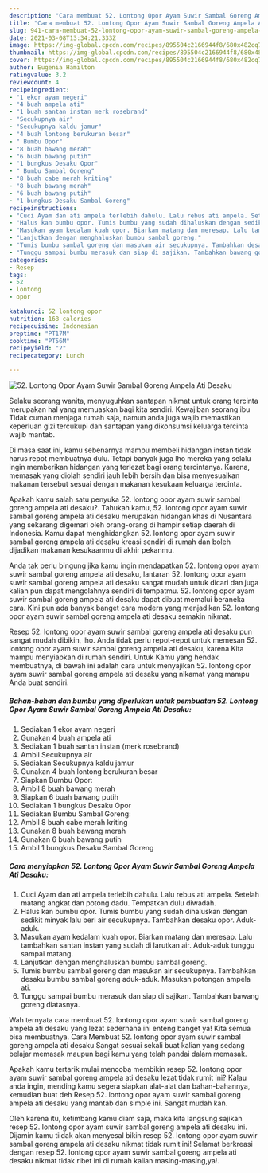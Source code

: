 ```yaml
---
description: "Cara membuat 52. Lontong Opor Ayam Suwir Sambal Goreng Ampela Ati Desaku Sederhana dan Mudah Dibuat"
title: "Cara membuat 52. Lontong Opor Ayam Suwir Sambal Goreng Ampela Ati Desaku Sederhana dan Mudah Dibuat"
slug: 941-cara-membuat-52-lontong-opor-ayam-suwir-sambal-goreng-ampela-ati-desaku-sederhana-dan-mudah-dibuat
date: 2021-03-08T13:34:21.333Z
image: https://img-global.cpcdn.com/recipes/895504c2166944f8/680x482cq70/52-lontong-opor-ayam-suwir-sambal-goreng-ampela-ati-desaku-foto-resep-utama.jpg
thumbnail: https://img-global.cpcdn.com/recipes/895504c2166944f8/680x482cq70/52-lontong-opor-ayam-suwir-sambal-goreng-ampela-ati-desaku-foto-resep-utama.jpg
cover: https://img-global.cpcdn.com/recipes/895504c2166944f8/680x482cq70/52-lontong-opor-ayam-suwir-sambal-goreng-ampela-ati-desaku-foto-resep-utama.jpg
author: Eugenia Hamilton
ratingvalue: 3.2
reviewcount: 4
recipeingredient:
- "1 ekor ayam negeri"
- "4 buah ampela ati"
- "1 buah santan instan merk rosebrand"
- "Secukupnya air"
- "Secukupnya kaldu jamur"
- "4 buah lontong berukuran besar"
- " Bumbu Opor"
- "8 buah bawang merah"
- "6 buah bawang putih"
- "1 bungkus Desaku Opor"
- " Bumbu Sambal Goreng"
- "8 buah cabe merah kriting"
- "8 buah bawang merah"
- "6 buah bawang putih"
- "1 bungkus Desaku Sambal Goreng"
recipeinstructions:
- "Cuci Ayam dan ati ampela terlebih dahulu. Lalu rebus ati ampela. Setelah matang angkat dan potong dadu. Tempatkan dulu diwadah."
- "Halus kan bumbu opor. Tumis bumbu yang sudah dihaluskan dengan sedikit minyak lalu beri air secukupnya. Tambahkan desaku opor. Aduk-aduk."
- "Masukan ayam kedalam kuah opor. Biarkan matang dan meresap. Lalu tambahkan santan instan yang sudah di larutkan air. Aduk-aduk tunggu sampai matang."
- "Lanjutkan dengan menghaluskan bumbu sambal goreng."
- "Tumis bumbu sambal goreng dan masukan air secukupnya. Tambahkan desaku bumbu sambal goreng aduk-aduk. Masukan potongan ampela ati."
- "Tunggu sampai bumbu merasuk dan siap di sajikan. Tambahkan bawang goreng diatasnya."
categories:
- Resep
tags:
- 52
- lontong
- opor

katakunci: 52 lontong opor 
nutrition: 168 calories
recipecuisine: Indonesian
preptime: "PT17M"
cooktime: "PT56M"
recipeyield: "2"
recipecategory: Lunch

---
```



![52. Lontong Opor Ayam Suwir Sambal Goreng Ampela Ati Desaku](https://img-global.cpcdn.com/recipes/895504c2166944f8/680x482cq70/52-lontong-opor-ayam-suwir-sambal-goreng-ampela-ati-desaku-foto-resep-utama.jpg)

Selaku seorang wanita, menyuguhkan santapan nikmat untuk orang tercinta merupakan hal yang memuaskan bagi kita sendiri. Kewajiban seorang ibu Tidak cuman menjaga rumah saja, namun anda juga wajib memastikan keperluan gizi tercukupi dan santapan yang dikonsumsi keluarga tercinta wajib mantab.

Di masa  saat ini, kamu sebenarnya mampu membeli hidangan instan tidak harus repot membuatnya dulu. Tetapi banyak juga lho mereka yang selalu ingin memberikan hidangan yang terlezat bagi orang tercintanya. Karena, memasak yang diolah sendiri jauh lebih bersih dan bisa menyesuaikan makanan tersebut sesuai dengan makanan kesukaan keluarga tercinta. 



Apakah kamu salah satu penyuka 52. lontong opor ayam suwir sambal goreng ampela ati desaku?. Tahukah kamu, 52. lontong opor ayam suwir sambal goreng ampela ati desaku merupakan hidangan khas di Nusantara yang sekarang digemari oleh orang-orang di hampir setiap daerah di Indonesia. Kamu dapat menghidangkan 52. lontong opor ayam suwir sambal goreng ampela ati desaku kreasi sendiri di rumah dan boleh dijadikan makanan kesukaanmu di akhir pekanmu.

Anda tak perlu bingung jika kamu ingin mendapatkan 52. lontong opor ayam suwir sambal goreng ampela ati desaku, lantaran 52. lontong opor ayam suwir sambal goreng ampela ati desaku sangat mudah untuk dicari dan juga kalian pun dapat mengolahnya sendiri di tempatmu. 52. lontong opor ayam suwir sambal goreng ampela ati desaku dapat dibuat memalui beraneka cara. Kini pun ada banyak banget cara modern yang menjadikan 52. lontong opor ayam suwir sambal goreng ampela ati desaku semakin nikmat.

Resep 52. lontong opor ayam suwir sambal goreng ampela ati desaku pun sangat mudah dibikin, lho. Anda tidak perlu repot-repot untuk memesan 52. lontong opor ayam suwir sambal goreng ampela ati desaku, karena Kita mampu menyiapkan di rumah sendiri. Untuk Kamu yang hendak membuatnya, di bawah ini adalah cara untuk menyajikan 52. lontong opor ayam suwir sambal goreng ampela ati desaku yang nikamat yang mampu Anda buat sendiri.

<!--inarticleads1-->

##### Bahan-bahan dan bumbu yang diperlukan untuk pembuatan 52. Lontong Opor Ayam Suwir Sambal Goreng Ampela Ati Desaku:

1. Sediakan 1 ekor ayam negeri
1. Gunakan 4 buah ampela ati
1. Sediakan 1 buah santan instan (merk rosebrand)
1. Ambil Secukupnya air
1. Sediakan Secukupnya kaldu jamur
1. Gunakan 4 buah lontong berukuran besar
1. Siapkan  Bumbu Opor:
1. Ambil 8 buah bawang merah
1. Siapkan 6 buah bawang putih
1. Sediakan 1 bungkus Desaku Opor
1. Sediakan  Bumbu Sambal Goreng:
1. Ambil 8 buah cabe merah kriting
1. Gunakan 8 buah bawang merah
1. Gunakan 6 buah bawang putih
1. Ambil 1 bungkus Desaku Sambal Goreng




<!--inarticleads2-->

##### Cara menyiapkan 52. Lontong Opor Ayam Suwir Sambal Goreng Ampela Ati Desaku:

1. Cuci Ayam dan ati ampela terlebih dahulu. Lalu rebus ati ampela. Setelah matang angkat dan potong dadu. Tempatkan dulu diwadah.
1. Halus kan bumbu opor. Tumis bumbu yang sudah dihaluskan dengan sedikit minyak lalu beri air secukupnya. Tambahkan desaku opor. Aduk-aduk.
1. Masukan ayam kedalam kuah opor. Biarkan matang dan meresap. Lalu tambahkan santan instan yang sudah di larutkan air. Aduk-aduk tunggu sampai matang.
1. Lanjutkan dengan menghaluskan bumbu sambal goreng.
1. Tumis bumbu sambal goreng dan masukan air secukupnya. Tambahkan desaku bumbu sambal goreng aduk-aduk. Masukan potongan ampela ati.
1. Tunggu sampai bumbu merasuk dan siap di sajikan. Tambahkan bawang goreng diatasnya.




Wah ternyata cara membuat 52. lontong opor ayam suwir sambal goreng ampela ati desaku yang lezat sederhana ini enteng banget ya! Kita semua bisa membuatnya. Cara Membuat 52. lontong opor ayam suwir sambal goreng ampela ati desaku Sangat sesuai sekali buat kalian yang sedang belajar memasak maupun bagi kamu yang telah pandai dalam memasak.

Apakah kamu tertarik mulai mencoba membikin resep 52. lontong opor ayam suwir sambal goreng ampela ati desaku lezat tidak rumit ini? Kalau anda ingin, mending kamu segera siapkan alat-alat dan bahan-bahannya, kemudian buat deh Resep 52. lontong opor ayam suwir sambal goreng ampela ati desaku yang mantab dan simple ini. Sangat mudah kan. 

Oleh karena itu, ketimbang kamu diam saja, maka kita langsung sajikan resep 52. lontong opor ayam suwir sambal goreng ampela ati desaku ini. Dijamin kamu tiidak akan menyesal bikin resep 52. lontong opor ayam suwir sambal goreng ampela ati desaku nikmat tidak rumit ini! Selamat berkreasi dengan resep 52. lontong opor ayam suwir sambal goreng ampela ati desaku nikmat tidak ribet ini di rumah kalian masing-masing,ya!.

